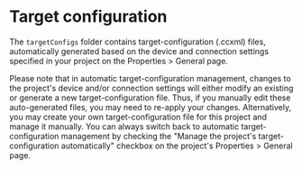 # Target configuration
The `targetConfigs` folder contains target-configuration (.ccxml) files, automatically generated based
on the device and connection settings specified in your project on the Properties > General page.

Please note that in automatic target-configuration management, changes to the project's device and/or
connection settings will either modify an existing or generate a new target-configuration file. Thus,
if you manually edit these auto-generated files, you may need to re-apply your changes. Alternatively,
you may create your own target-configuration file for this project and manage it manually. You can
always switch back to automatic target-configuration management by checking the "Manage the project's
target-configuration automatically" checkbox on the project's Properties > General page.